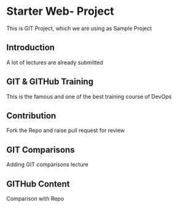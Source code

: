# Starter Web- Project
This is GIT Project, which we are using as Sample Project

## Introduction
A lot of lectures are already submitted

## GIT & GITHub Training
This is the famous and one of the best training course of DevOps

## Contribution
Fork the Repo and raise pull request for review

## GIT Comparisons
Adding GIT comparisons lecture

## GITHub Content
Comparison with Repo